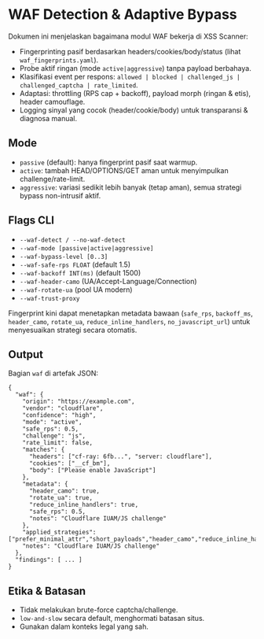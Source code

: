 # WAF Detection & Adaptive Bypass

Dokumen ini menjelaskan bagaimana modul WAF bekerja di XSS Scanner:

- Fingerprinting pasif berdasarkan headers/cookies/body/status (lihat `waf_fingerprints.yaml`).
- Probe aktif ringan (mode `active|aggressive`) tanpa payload berbahaya.
- Klasifikasi event per respons: `allowed | blocked | challenged_js | challenged_captcha | rate_limited`.
- Adaptasi: throttling (RPS cap + backoff), payload morph (ringan & etis), header camouflage.
- Logging sinyal yang cocok (header/cookie/body) untuk transparansi & diagnosa manual.

## Mode

- `passive` (default): hanya fingerprint pasif saat warmup.
- `active`: tambah HEAD/OPTIONS/GET aman untuk menyimpulkan challenge/rate-limit.
- `aggressive`: variasi sedikit lebih banyak (tetap aman), semua strategi bypass non-intrusif aktif.

## Flags CLI

- `--waf-detect / --no-waf-detect`
- `--waf-mode [passive|active|aggressive]`
- `--waf-bypass-level [0..3]`
- `--waf-safe-rps FLOAT` (default 1.5)
- `--waf-backoff INT(ms)` (default 1500)
- `--waf-header-camo` (UA/Accept-Language/Connection)
- `--waf-rotate-ua` (pool UA modern)
- `--waf-trust-proxy`

Fingerprint kini dapat menetapkan metadata bawaan (`safe_rps`, `backoff_ms`, `header_camo`, `rotate_ua`, `reduce_inline_handlers`, `no_javascript_url`) untuk menyesuaikan strategi secara otomatis.

## Output

Bagian `waf` di artefak JSON:

```
{
  "waf": {
    "origin": "https://example.com",
    "vendor": "cloudflare",
    "confidence": "high",
    "mode": "active",
    "safe_rps": 0.5,
    "challenge": "js",
    "rate_limit": false,
    "matches": {
      "headers": ["cf-ray: 6fb...", "server: cloudflare"],
      "cookies": ["__cf_bm"],
      "body": ["Please enable JavaScript"]
    },
    "metadata": {
      "header_camo": true,
      "rotate_ua": true,
      "reduce_inline_handlers": true,
      "safe_rps": 0.5,
      "notes": "Cloudflare IUAM/JS challenge"
    },
    "applied_strategies": ["prefer_minimal_attr","short_payloads","header_camo","reduce_inline_handlers"],
    "notes": "Cloudflare IUAM/JS challenge"
  },
  "findings": [ ... ]
}
```

## Etika & Batasan

- Tidak melakukan brute-force captcha/challenge.
- `low-and-slow` secara default, menghormati batasan situs.
- Gunakan dalam konteks legal yang sah.
